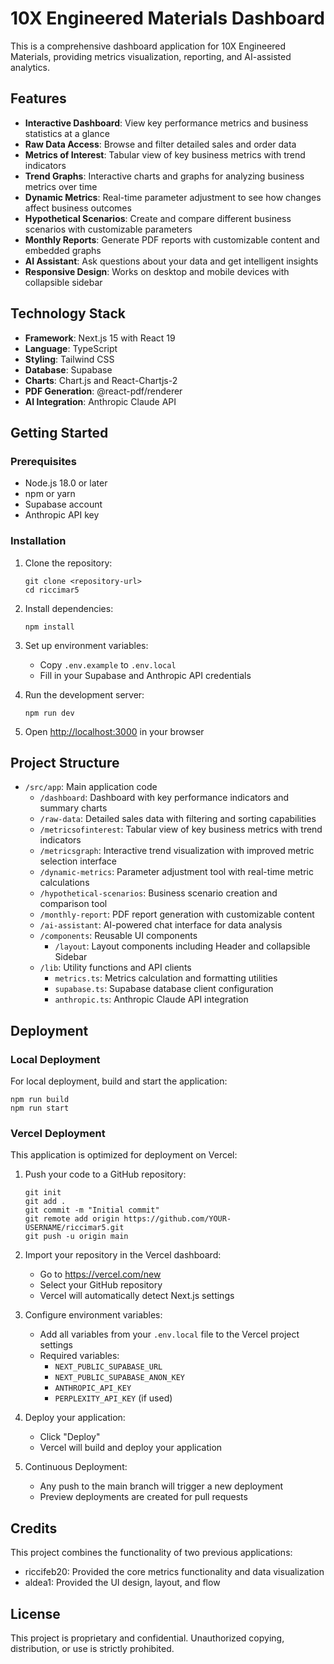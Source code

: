 # 10X Engineered Materials Dashboard

This is a comprehensive dashboard application for 10X Engineered Materials, providing metrics visualization, reporting, and AI-assisted analytics.

## Features

- **Interactive Dashboard**: View key performance metrics and business statistics at a glance
- **Raw Data Access**: Browse and filter detailed sales and order data
- **Metrics of Interest**: Tabular view of key business metrics with trend indicators
- **Trend Graphs**: Interactive charts and graphs for analyzing business metrics over time
- **Dynamic Metrics**: Real-time parameter adjustment to see how changes affect business outcomes
- **Hypothetical Scenarios**: Create and compare different business scenarios with customizable parameters
- **Monthly Reports**: Generate PDF reports with customizable content and embedded graphs
- **AI Assistant**: Ask questions about your data and get intelligent insights
- **Responsive Design**: Works on desktop and mobile devices with collapsible sidebar

## Technology Stack

- **Framework**: Next.js 15 with React 19
- **Language**: TypeScript
- **Styling**: Tailwind CSS
- **Database**: Supabase
- **Charts**: Chart.js and React-Chartjs-2
- **PDF Generation**: @react-pdf/renderer
- **AI Integration**: Anthropic Claude API

## Getting Started

### Prerequisites

- Node.js 18.0 or later
- npm or yarn
- Supabase account
- Anthropic API key

### Installation

1. Clone the repository:
   ```
   git clone <repository-url>
   cd riccimar5
   ```

2. Install dependencies:
   ```
   npm install
   ```

3. Set up environment variables:
   - Copy `.env.example` to `.env.local`
   - Fill in your Supabase and Anthropic API credentials

4. Run the development server:
   ```
   npm run dev
   ```

5. Open [http://localhost:3000](http://localhost:3000) in your browser

## Project Structure

- `/src/app`: Main application code
  - `/dashboard`: Dashboard with key performance indicators and summary charts
  - `/raw-data`: Detailed sales data with filtering and sorting capabilities
  - `/metricsofinterest`: Tabular view of key business metrics with trend indicators
  - `/metricsgraph`: Interactive trend visualization with improved metric selection interface
  - `/dynamic-metrics`: Parameter adjustment tool with real-time metric calculations
  - `/hypothetical-scenarios`: Business scenario creation and comparison tool
  - `/monthly-report`: PDF report generation with customizable content
  - `/ai-assistant`: AI-powered chat interface for data analysis
  - `/components`: Reusable UI components
    - `/layout`: Layout components including Header and collapsible Sidebar
  - `/lib`: Utility functions and API clients
    - `metrics.ts`: Metrics calculation and formatting utilities
    - `supabase.ts`: Supabase database client configuration
    - `anthropic.ts`: Anthropic Claude API integration

## Deployment

### Local Deployment

For local deployment, build and start the application:

```
npm run build
npm run start
```

### Vercel Deployment

This application is optimized for deployment on Vercel:

1. Push your code to a GitHub repository:
   ```
   git init
   git add .
   git commit -m "Initial commit"
   git remote add origin https://github.com/YOUR-USERNAME/riccimar5.git
   git push -u origin main
   ```

2. Import your repository in the Vercel dashboard:
   - Go to https://vercel.com/new
   - Select your GitHub repository
   - Vercel will automatically detect Next.js settings

3. Configure environment variables:
   - Add all variables from your `.env.local` file to the Vercel project settings
   - Required variables:
     - `NEXT_PUBLIC_SUPABASE_URL`
     - `NEXT_PUBLIC_SUPABASE_ANON_KEY`
     - `ANTHROPIC_API_KEY`
     - `PERPLEXITY_API_KEY` (if used)

4. Deploy your application:
   - Click "Deploy"
   - Vercel will build and deploy your application

5. Continuous Deployment:
   - Any push to the main branch will trigger a new deployment
   - Preview deployments are created for pull requests

## Credits

This project combines the functionality of two previous applications:
- riccifeb20: Provided the core metrics functionality and data visualization
- aldea1: Provided the UI design, layout, and flow

## License

This project is proprietary and confidential. Unauthorized copying, distribution, or use is strictly prohibited.
